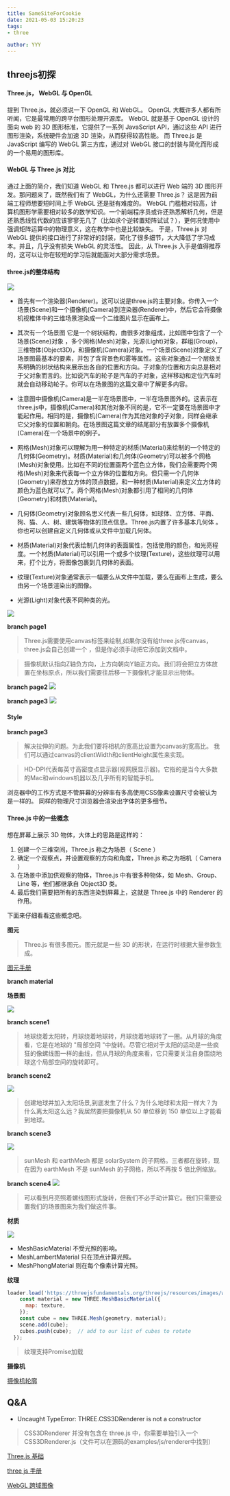 ```yaml
---
title: SameSiteForCookie
date: 2021-05-03 15:20:23
tags:
- three

author: YYY
---
```


## threejs初探

#### **Three.js， WebGL 与 OpenGL**

提到 Three.js，就必须说一下 OpenGL 和 WebGL。
OpenGL 大概许多人都有所听闻，它是最常用的跨平台图形处理开源库。
WebGL 就是基于 OpenGL 设计的面向 web 的 3D 图形标准，它提供了一系列 JavaScript API，通过这些 API 进行图形渲染，系统硬件会加速 3D 渲染，从而获得较高性能。
而 Three.js 是 JavaScript 编写的 WebGL 第三方库，通过对 WebGL 接口的封装与简化而形成的一个易用的图形库。

#### **WebGL 与 Three.js 对比**
通过上面的简介，我们知道 WebGL 和 Three.js 都可以进行 Web 端的 3D 图形开发。那问题来了，既然我们有了 WebGL，为什么还需要 Three.js？
这是因为前端工程师想要短时间上手 WebGL 还是挺有难度的。
WebGL 门槛相对较高，计算机图形学需要相对较多的数学知识。一个前端程序员或许还熟悉解析几何，但是还熟悉线性代数的应该寥寥无几了（比如求个逆转置矩阵试试？），更何况使用中强调矩阵运算中的物理意义，这在教学中也是比较缺失。
于是，Three.js 对 WebGL 提供的接口进行了非常好的封装，简化了很多细节，大大降低了学习成本。并且，几乎没有损失 WebGL 的灵活性。
因此，从 Three.js 入手是值得推荐的，这可以让你在较短的学习后就能面对大部分需求场景。


#### **three.js的整体结构**

![](../assets/global.svg)

- 首先有一个渲染器(Renderer)。这可以说是three.js的主要对象。你传入一个场景(Scene)和一个摄像机(Camera)到渲染器(Renderer)中，然后它会将摄像机视椎体中的三维场景渲染成一个二维图片显示在画布上。

- 其次有一个场景图 它是一个树状结构，由很多对象组成，比如图中包含了一个场景(Scene)对象 ，多个网格(Mesh)对象，光源(Light)对象，群组(Group)，三维物体(Object3D)，和摄像机(Camera)对象。一个场景(Scene)对象定义了场景图最基本的要素，并包了含背景色和雾等属性。这些对象通过一个层级关系明确的树状结构来展示出各自的位置和方向。子对象的位置和方向总是相对于父对象而言的。比如说汽车的轮子是汽车的子对象，这样移动和定位汽车时就会自动移动轮子。你可以在场景图的这篇文章中了解更多内容。

- 注意图中摄像机(Camera)是一半在场景图中，一半在场景图外的。这表示在three.js中，摄像机(Camera)和其他对象不同的是，它不一定要在场景图中才能起作用。相同的是，摄像机(Camera)作为其他对象的子对象，同样会继承它父对象的位置和朝向。在场景图这篇文章的结尾部分有放置多个摄像机(Camera)在一个场景中的例子。

- 网格(Mesh)对象可以理解为用一种特定的材质(Material)来绘制的一个特定的几何体(Geometry)。材质(Material)和几何体(Geometry)可以被多个网格(Mesh)对象使用。比如在不同的位置画两个蓝色立方体，我们会需要两个网格(Mesh)对象来代表每一个立方体的位置和方向。但只需一个几何体(Geometry)来存放立方体的顶点数据，和一种材质(Material)来定义立方体的颜色为蓝色就可以了。两个网格(Mesh)对象都引用了相同的几何体(Geometry)和材质(Material)。

- 几何体(Geometry)对象顾名思义代表一些几何体，如球体、立方体、平面、狗、猫、人、树、建筑等物体的顶点信息。Three.js内置了许多基本几何体 。你也可以创建自定义几何体或从文件中加载几何体。

- 材质(Material)对象代表绘制几何体的表面属性，包括使用的颜色，和光亮程度。一个材质(Material)可以引用一个或多个纹理(Texture)，这些纹理可以用来，打个比方，将图像包裹到几何体的表面。

- 纹理(Texture)对象通常表示一幅要么从文件中加载，要么在画布上生成，要么由另一个场景渲染出的图像。

- 光源(Light)对象代表不同种类的光。



![](../assets/helloworld.svg)

**branch page1**

> Three.js需要使用canvas标签来绘制,如果你没有给three.js传canvas，three.js会自己创建一个 ，但是你必须手动把它添加到文档中。

> 摄像机默认指向Z轴负方向，上方向朝向Y轴正方向。我们将会把立方体放置在坐标原点，所以我们需要往后移一下摄像机才能显示出物体。

**branch page2**
![](../assets/page2.svg)

**branch page3**
![](../assets/page3.svg)


#### Style

**branch page3**

> 解决拉伸的问题。为此我们要将相机的宽高比设置为canvas的宽高比。 我们可以通过canvas的clientWidth和clientHeight属性来实现。

> HD-DPI代表每英寸高密度点显示器(视网膜显示器)。它指的是当今大多数的Mac和windows机器以及几乎所有的智能手机。

浏览器中的工作方式是不管屏幕的分辨率有多高使用CSS像素设置尺寸会被认为是一样的。 同样的物理尺寸浏览器会渲染出字体的更多细节。



#### **Three.js 中的一些概念**
想在屏幕上展示 3D 物体，大体上的思路是这样的：
1. 创建一个三维空间，Three.js 称之为场景（ Scene ）
2. 确定一个观察点，并设置观察的方向和角度，Three.js 称之为相机（ Camera ）
3. 在场景中添加供观察的物体，Three.js 中有很多种物体，如 Mesh、Group、Line 等，他们都继承自 Object3D 类。
4. 最后我们需要把所有的东西渲染到屏幕上，这就是 Three.js 中的 Renderer 的作用。


下面来仔细看看这些概念吧。

**图元**

> Three.js 有很多图元。图元就是一些 3D 的形状，在运行时根据大量参数生成。

[图元手册](https://threejsfundamentals.org/threejs/lessons/zh_cn/threejs-primitives.html)

**branch material**

**场景图**

![](../assets/scene.svg)

**branch scene1**

> 地球绕着太阳转，月球绕着地球转，月球绕着地球转了一圈。从月球的角度看，它是在地球的 "局部空间 "中旋转。尽管它相对于太阳的运动是一些疯狂的像螺线图一样的曲线，但从月球的角度来看，它只需要关注自身围绕地球这个局部空间的旋转即可。


**branch scene2**

![](../assets/scene2.svg)

> 创建地球并加入太阳场景,到底发生了什么？为什么地球和太阳一样大？为什么离太阳这么远？我居然要把摄像机从 50 单位移到 150 单位以上才能看到地球。


**branch scene3**

![](../assets/scene3.svg)

> sunMesh 和 earthMesh 都是 solarSystem 的子网格。三者都在旋转，现在因为 earthMesh 不是 sunMesh 的子网格，所以不再按 5 倍比例缩放。

**branch scene4**
![](../assets/scene4.svg)

> 可以看到月亮照着螺线图形式旋转，但我们不必手动计算它。我们只需要设置我们的场景图来为我们做这件事。


**材质**

![](../assets/material.jpg)

- MeshBasicMaterial 不受光照的影响。
- MeshLambertMaterial 只在顶点计算光照。
- MeshPhongMaterial 则在每个像素计算光照。


**纹理**

``` js
loader.load('https://threejsfundamentals.org/threejs/resources/images/wall.jpg', (texture) => {
    const material = new THREE.MeshBasicMaterial({
      map: texture,
    });
    const cube = new THREE.Mesh(geometry, material);
    scene.add(cube);
    cubes.push(cube);  // add to our list of cubes to rotate
  });
```

> 纹理支持Promise加载


**摄像机**

[摄像机轮廓](https://threejsfundamentals.org/threejs/lessons/zh_cn/threejs-cameras.html)













## Q&A

- Uncaught TypeError: THREE.CSS3DRenderer is not a constructor

> CSS3DRenderer 并没有包含在 three.js 中，你需要单独引入一个 CSS3DRenderer.js（文件可以在源码的examples/js/renderer中找到）



[](https://www.scaugreen.cn/posts/30679/)

[](https://zhuanlan.zhihu.com/p/27296011)

[Three.js 基础](https://threejsfundamentals.org/threejs/lessons/zh_cn/)

[three js 手册](https://threejs.org/docs/index.html#manual/zh/introduction/Creating-a-scene)

[WebGL 跨域图像](https://webglfundamentals.org/webgl/lessons/zh_cn/webgl-cors-permission.html)